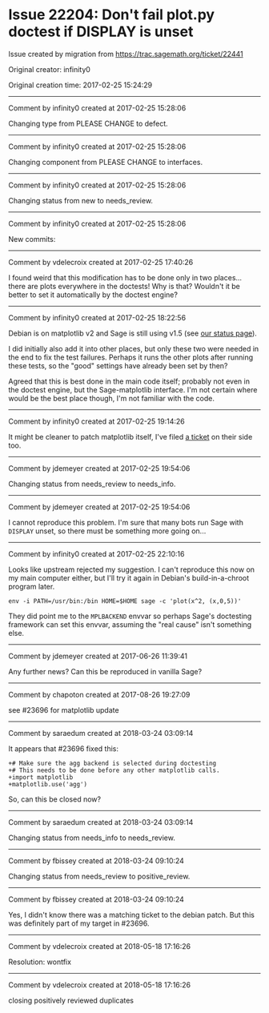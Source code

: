 # Issue 22204: Don't fail plot.py doctest if DISPLAY is unset

Issue created by migration from https://trac.sagemath.org/ticket/22441

Original creator: infinity0

Original creation time: 2017-02-25 15:24:29




---

Comment by infinity0 created at 2017-02-25 15:28:06

Changing type from PLEASE CHANGE to defect.


---

Comment by infinity0 created at 2017-02-25 15:28:06

Changing component from PLEASE CHANGE to interfaces.


---

Comment by infinity0 created at 2017-02-25 15:28:06

Changing status from new to needs_review.


---

Comment by infinity0 created at 2017-02-25 15:28:06

New commits:


---

Comment by vdelecroix created at 2017-02-25 17:40:26

I found weird that this modification has to be done only in two places... there are plots everywhere in the doctests! Why is that? Wouldn't it be better to set it automatically by the doctest engine?


---

Comment by infinity0 created at 2017-02-25 18:22:56

Debian is on matplotlib v2 and Sage is still using v1.5 (see [our status page](https://people.debian.org/~thansen/debian-sage-7.4-status.html)).

I did initially also add it into other places, but only these two were needed in the end to fix the test failures. Perhaps it runs the other plots after running these tests, so the "good" settings have already been set by then?

Agreed that this is best done in the main code itself; probably not even in the doctest engine, but the Sage-matplotlib interface. I'm not certain where would be the best place though, I'm not familiar with the code.


---

Comment by infinity0 created at 2017-02-25 19:14:26

It might be cleaner to patch matplotlib itself, I've filed [a ticket](https://github.com/matplotlib/matplotlib/issues/8147) on their side too.


---

Comment by jdemeyer created at 2017-02-25 19:54:06

Changing status from needs_review to needs_info.


---

Comment by jdemeyer created at 2017-02-25 19:54:06

I cannot reproduce this problem. I'm sure that many bots run Sage with `DISPLAY` unset, so there must be something more going on...


---

Comment by infinity0 created at 2017-02-25 22:10:16

Looks like upstream rejected my suggestion. I can't reproduce this now on my main computer either, but I'll try it again in Debian's build-in-a-chroot program later.

`env -i PATH=/usr/bin:/bin HOME=$HOME sage -c 'plot(x^2, (x,0,5))'`

They did point me to the `MPLBACKEND` envvar so perhaps Sage's doctesting framework can set this envvar, assuming the "real cause" isn't something else.


---

Comment by jdemeyer created at 2017-06-26 11:39:41

Any further news? Can this be reproduced in vanilla Sage?


---

Comment by chapoton created at 2017-08-26 19:27:09

see #23696 for matplotlib update


---

Comment by saraedum created at 2018-03-24 03:09:14

It appears that #23696 fixed this:

```
+# Make sure the agg backend is selected during doctesting
+# This needs to be done before any other matplotlib calls.
+import matplotlib
+matplotlib.use('agg')
```

So, can this be closed now?


---

Comment by saraedum created at 2018-03-24 03:09:14

Changing status from needs_info to needs_review.


---

Comment by fbissey created at 2018-03-24 09:10:24

Changing status from needs_review to positive_review.


---

Comment by fbissey created at 2018-03-24 09:10:24

Yes, I didn't know there was a matching ticket to the debian patch. But this was definitely part of my target in #23696.


---

Comment by vdelecroix created at 2018-05-18 17:16:26

Resolution: wontfix


---

Comment by vdelecroix created at 2018-05-18 17:16:26

closing positively reviewed duplicates
